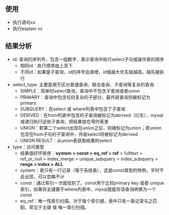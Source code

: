 ## 使用
- 执行语句xx
- 执行explain xx

## 结果分析
- id: 查询的序列号，包含一组数字，表示查询中执行select子句或操作表的顺序 
  - 相同id：执行顺序由上至下
  - 不同id：如果是子查询，id的序号会递增，id值越大优先级越高，越先被执行
- select_type: 主要是用于区分普通查询、联合查询、子查询等复杂的查询
  - SIMPLE：简单的select查询，查询中不包含子查询或者union
  - PRIMARY：查询中包含任何复杂的子部分，最外层查询则被标记为primary
  - SUBQUERY：在select 或 where列表中包含了子查询
  - DERIVED：在from列表中包含的子查询被标记为derived（衍生），mysql或递归执行这些子查询，把结果放在零时表里 
  - UNION：若第二个select出现在union之后，则被标记为union；若union包含在from子句的子查询中，外层select将被标记为derived
  - UNION RESULT：从union表获取结果的select
- type：访问类型
  - 结果值好坏排序：**system > const > eq_ref > ref** > fulltext > ref_or_null > index_merge > unique_subquery > index_subquery > **range > index > ALL**
  - system：表只有一行记录（等于系统表），这是const类型的特例，平时不会出现，可以忽略不计
  - const：通过索引一次就找到了。const用于比较primary key 或者 unique索引，如果将主键置于where列表中，mysql就能将该查询转换为一个const 
  - eq_ref：唯一性索引扫描，对于每个索引键，表中只有一条记录与之匹配。常见于主键 或 唯一索引扫描。
